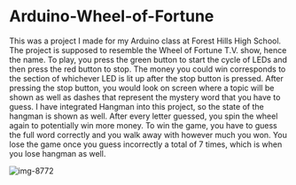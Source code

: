 # Arduino-Wheel-of-Fortune
This was a project I made for my Arduino class at Forest Hills High School. The project is supposed to resemble the Wheel of Fortune T.V. show, hence the name. To play, you press the green button to start the cycle of LEDs and then press the red button to stop. The money you could win corresponds to the section of whichever LED is lit up after the stop button is pressed. After pressing the stop button, you would look on screen where a topic will be shown as well as dashes that represent the mystery word that you have to guess. I have integrated Hangman into this project, so the state of the hangman is shown as well. After every letter guessed, you spin the wheel again to potentially win more money. To win the game, you have to guess the full word correctly and you walk away with however much you won. You lose the game once you guess incorrectly a total of 7 times, which is when you lose hangman as well.  

![img-8772](https://user-images.githubusercontent.com/43652410/50810643-a0b58f80-12d8-11e9-8e23-241a9b8bf673.JPG)
